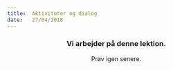 ```yaml
---
title:  Aktiviteter og dialog
date:   27/04/2018
---
```


### <center>Vi arbejder på denne lektion.</center>
<center>Prøv igen senere.</center>